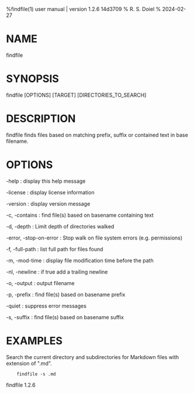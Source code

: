 %findfile(1) user manual | version 1.2.6 14d3709
% R. S. Doiel
% 2024-02-27

# NAME

findfile

# SYNOPSIS

findfile [OPTIONS] [TARGET] [DIRECTORIES_TO_SEARCH]

# DESCRIPTION

findfile finds files based on matching prefix, suffix or contained text in base filename.

# OPTIONS

-help
: display this help message

-license
: display license information

-version
: display version message

-c, -contains
: find file(s) based on basename containing text

-d, -depth
: Limit depth of directories walked

-error, -stop-on-error
: Stop walk on file system errors (e.g. permissions)

-f, -full-path
: list full path for files found

-m, -mod-time
: display file modification time before the path

-nl, -newline
: if true add a trailing newline

-o, -output
: output filename

-p, -prefix
: find file(s) based on basename prefix

-quiet
: suppress error messages

-s, -suffix
: find file(s) based on basename suffix


# EXAMPLES

Search the current directory and subdirectories for Markdown files with extension of ".md".

~~~
	findfile -s .md
~~~

findfile 1.2.6


